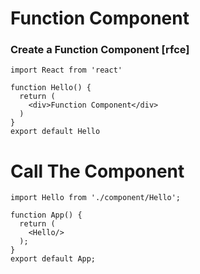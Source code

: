 # Function Component

### Create a Function Component [rfce]
```
import React from 'react'

function Hello() {
  return (
    <div>Function Component</div>
  )
}
export default Hello
```

# Call The Component
```
import Hello from './component/Hello';

function App() {
  return (
    <Hello/>
  );
}
export default App;
```
